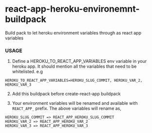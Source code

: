 # react-app-heroku-environemnt-buildpack

Build pack to let heroku environment variables through as react app variables


### USAGE

1. Define a HEROKU_TO_REACT_APP_VARIABLES env variable in your heroku app. It should mention all the variables that need to be whitelisted. e.g

```
HEROKU_TO_REACT_APP_VARIABLES=HEROKU_SLUG_COMMIT, HEROKU_VAR_2, HEROKU_VAR_3
```

2. Add this buildpack before create-react-app buildpack

3. Your environment variables will be renamed and available with `REACT_APP_` prefix. The above variables will rename as,

```
HEROKU_SLUG_COMMIT => REACT_APP_HEROKU_SLUG_COMMIT
HEROKU_VAR_2 => REACT_APP_HEROKU_VAR_2
HEROKU_VAR_3 => REACT_APP_HEROKU_VAR_3
```
